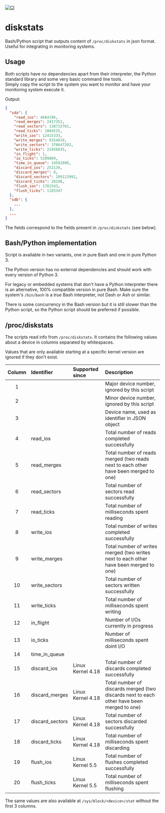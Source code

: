 [![CI](https://github.com/AnsgarKlein/diskstats/actions/workflows/ci.yml/badge.svg)](https://github.com/AnsgarKlein/diskstats/actions/workflows/ci.yml)

diskstats
=========

Bash/Python script that outputs content of `/proc/diskstats` in json format.
Useful for integrating in monitoring systems.


Usage
-----

Both scripts have no dependencies apart from their interpreter, the
Python standard library and some very basic command line tools.  
Simply copy the script to the system you want to monitor and have your
monitoring system execute it.

Output:

```json
{
  "sda": {
    "read_ios": 4664196,
    "read_merges": 2417352,
    "read_sectors": 138733701,
    "read_ticks": 1004515,
    "write_ios": 12415333,
    "write_merges": 9154818,
    "write_sectors": 378647202,
    "write_ticks": 22456835,
    "in_flight": 1,
    "io_ticks": 5209869,
    "time_in_queue": 24592896,
    "discard_ios": 252139,
    "discard_merges": 0,
    "discard_sectors": 289123992,
    "discard_ticks": 28198,
    "flush_ios": 1781543,
    "flush_ticks": 1103347
  },
  "sdb": {
    ...
  },
  ...
}
```

The fields correspond to the fields present in `/proc/diskstats` (see below).


Bash/Python implementation
--------------------------

Script is available in two variants, one in pure Bash and one in pure Python 3.

The Python version has no external dependencies and should work with every
version of Python 3.

For legacy or embedded systems that don't have a Python interpreter there is
an alternative, 100% compatible version in pure Bash. Make sure the system's
`/bin/bash` is a _true_ Bash interpreter, not Dash or Ash or similar.

There is some concurrency in the Bash version but it is still slower than the
Python script, so the Python script should be preferred if possible.


/proc/diskstats
---------------

The scripts read info from `/proc/diskstats`. It contains the following values
about a device in columns separated by whitespaces.

Values that are only available starting at a specific kernel version are
ignored if they don't exist.

| Column  | Identifier      | Supported since   | Description                                      |
| :-----: | :-------------- | :---------------- | :----------------------------------------------- |
|    1    |                 |                   | Major device number, ignored by this script      |
|    2    |                 |                   | Minor device number, ignored by this script      |
|    3    |                 |                   | Device name, used as identifier in JSON object   |
|    4    | read_ios        |                   | Total number of reads completed successfully     |
|    5    | read_merges     |                   | Total number of reads merged (two reads next to each other have been merged to one) |
|    6    | read_sectors    |                   | Total number of sectors read successfully        |
|    7    | read_ticks      |                   | Total number of milliseconds spent reading       |
|    8    | write_ios       |                   | Total number of writes completed successfully    |
|    9    | write_merges    |                   | Total number of writes merged (two writes next to each other have been merged to one) |
|   10    | write_sectors   |                   | Total number of sectors written successfully     |
|   11    | write_ticks     |                   | Total number of milliseconds spent writing       |
|   12    | in_flight       |                   | Number of I/Os currently in progress             |
|   13    | io_ticks        |                   | Number of milliseconds spent doint I/O           |
|   14    | time_in_queue   |                   |                                                  |
|   15    | discard_ios     | Linux Kernel 4.18 | Total number of discards completed successfully  |
|   16    | discard_merges  | Linux Kernel 4.18 | Total number of discards merged (two discards next to each other have been merged to one) |
|   17    | discard_sectors | Linux Kernel 4.18 | Total number of sectors discarded successfully   |
|   18    | discard_ticks   | Linux Kernel 4.18 | Total number of milliseconds spent discarding    |
|   19    | flush_ios       | Linux Kernel 5.5  | Total number of flushes completed successfully   |
|   20    | flush_ticks     | Linux Kernel 5.5  | Total number of milliseconds spent flushing      |

The same values are also available at `/sys/block/<device>/stat` without the
first 3 columns.
